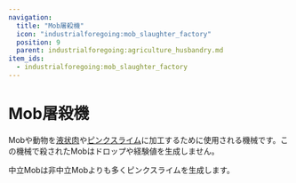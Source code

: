 ```yaml
---
navigation:
  title: "Mob屠殺機"
  icon: "industrialforegoing:mob_slaughter_factory"
  position: 9
  parent: industrialforegoing:agriculture_husbandry.md
item_ids:
  - industrialforegoing:mob_slaughter_factory
---
```


# Mob屠殺機

Mobや動物を[液状肉](./meat.md)や[ピンクスライム](./pink_slime.md)に加工するために使用される機械です。この機械で殺されたMobはドロップや経験値を生成しません。

中立Mobは非中立Mobよりも多くピンクスライムを生成します。



<Recipe id="industrialforegoing:mob_slaughter_factory" />

